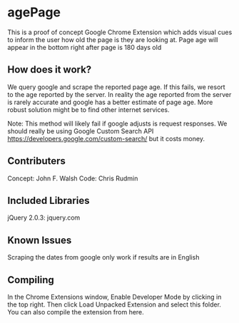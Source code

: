 agePage
================================

This is a proof of concept Google Chrome Extension which adds visual cues to inform the user how old the page is they are looking at.
Page age will appear in the bottom right after page is 180 days old

How does it work?
-------------------------

We query google and scrape the reported page age. If this fails, we resort to the age reported by the server.
In reality the age reported from the server is rarely accurate and google has a better estimate of page age.
More robust solution might be to find other internet services.

Note: This method will likely fail if google adjusts is request responses. We should really be using Google Custom Search API https://developers.google.com/custom-search/ but it costs money.

Contributers
-------------------------------

Concept: John F. Walsh
Code: Chris Rudmin

Included Libraries
-------------------------------

jQuery 2.0.3: jquery.com

Known Issues
-------------------------------

Scraping the dates from google only work if results are in English


Compiling
------------------------

In the Chrome Extensions window, Enable Developer Mode by clicking in the top right. Then click Load Unpacked Extension and select this folder. You can also compile the extension from here. 
